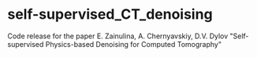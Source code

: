 # self-supervised_CT_denoising
Code release for the paper E. Zainulina, A. Chernyavskiy, D.V. Dylov "Self-supervised Physics-based Denoising for Computed Tomography"
